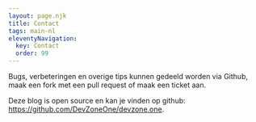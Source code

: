 ```yaml
---
layout: page.njk
title: Contact
tags: main-nl
eleventyNavigation:
  key: Contact
  order: 99
---
```


Bugs, verbeteringen en overige tips kunnen gedeeld worden via Github, maak een fork met een pull request of maak een ticket aan.

Deze blog is open source en kan je vinden op github: <https://github.com/DevZoneOne/devzone.one>.
